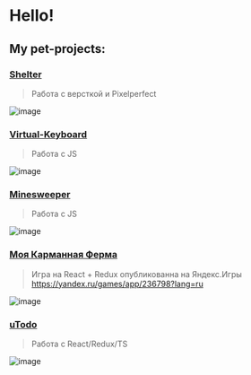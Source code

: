 # Hello!
## My pet-projects:
### [Shelter](https://rolling-scopes-school.github.io/donteday-JSFE2023Q1/shelter/index.html)
> Работа с версткой и Pixelperfect

![image](https://github.com/donteday/donteday_cv/assets/124591767/b891384c-fe51-4cee-927b-dd25134e9031)

### [Virtual-Keyboard](https://donteday.github.io/virtual-keyboard/index.html)
> Работа с JS

![image](https://github.com/donteday/donteday_cv/assets/124591767/e5e01798-a362-4741-83c5-5775d63bae04)

### [Minesweeper](https://rolling-scopes-school.github.io/donteday-JSFE2023Q1/minesweeper/index.html)
> Работа с JS

![image](https://github.com/donteday/donteday_cv/assets/124591767/f8dfa72e-6299-488f-87fc-d956e0ed4108)

### [Моя Карманная Ферма](https://fluffy-boba-873f41.netlify.app/)
> Игра на React + Redux опубликованна на Яндекс.Игры https://yandex.ru/games/app/236798?lang=ru 

![image](https://github.com/donteday/donteday_cv/assets/124591767/1d238b92-f15d-4d32-8120-26c1c445fcf6)


### [uTodo](https://master--celebrated-dasik-d006fb.netlify.app/)
> Работа с React/Redux/TS

![image](https://github.com/donteday/donteday_cv/assets/124591767/58dd7e26-4c3d-427b-a2df-02e30b993d1c)

